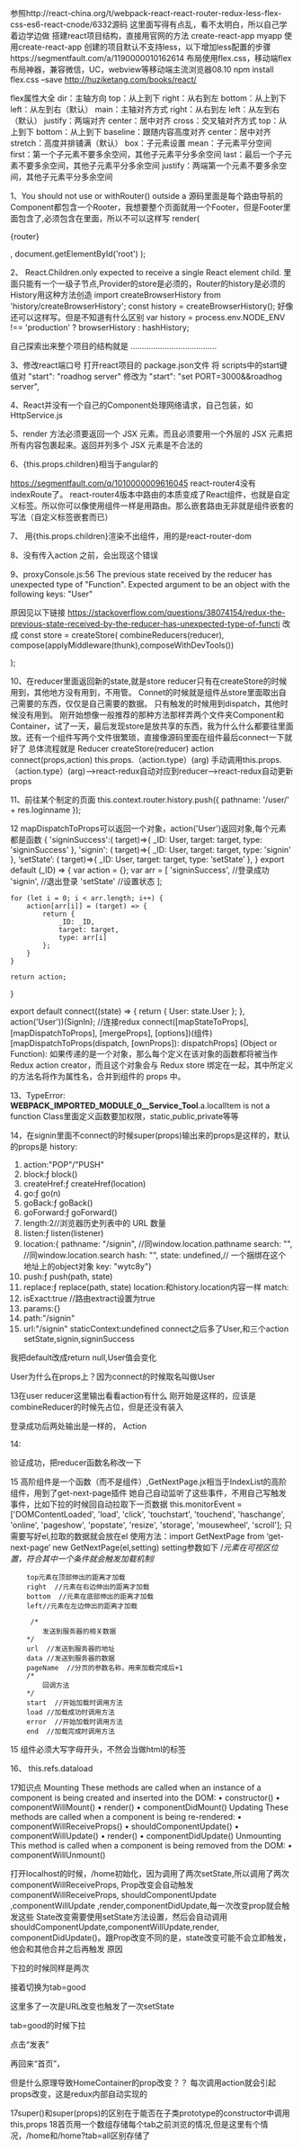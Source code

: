 参照http://react-china.org/t/webpack-react-react-router-redux-less-flex-css-es6-react-cnode/6332源码
这里面写得有点乱，看不太明白，所以自己学着边学边做
搭建react项目结构，直接用官网的方法 create-react-app myapp
使用create-react-app 创建的项目默认不支持less，以下增加less配置的步骤https://segmentfault.com/a/1190000010162614
布局使用flex.css，移动端flex布局神器，兼容微信，UC，webview等移动端主流浏览器08.10
npm install flex.css –save
http://huziketang.com/books/react/

flex属性大全
dir：主轴方向
    top：从上到下
    right：从右到左
    bottom：从上到下
    left：从左到右（默认）
main：主轴对齐方式
    right：从右到左
    left：从左到右（默认）
    justify：两端对齐
    center：居中对齐
cross：交叉轴对齐方式
    top：从上到下
    bottom：从上到下
    baseline：跟随内容高度对齐
    center：居中对齐
    stretch：高度并排铺满（默认）
box：子元素设置
    mean：子元素平分空间
    first：第一个子元素不要多余空间，其他子元素平分多余空间
    last：最后一个子元素不要多余空间，其他子元素平分多余空间
    justify：两端第一个元素不要多余空间，其他子元素平分多余空间

1、You should not use <Route> or withRouter() outside a <Router>
源码里面是每个路由导航的Component都包含一个Rooter，我想要整个页面就用一个Footer，但是Footer里面包含了<Route>,<Route>必须包含在<Rooter>里面，所以不可以这样写
render(
<Provider store={store}>
    <div>
        {router}
   		 <Footer/>
    </div>
    
</Provider>,
document.getElementById('root')
);

2、 React.Children.only expected to receive a single React element child.
<Router><Provider>里面只能有一个一级子节点,Provider的store是必须的，Router的history是必须的
History用这种方法创造
import createBrowserHistory from 'history/createBrowserHistory';
const history = createBrowserHistory();
好像还可以这样写。但是不知道有什么区别
var history = process.env.NODE_ENV !== 'production' ? browserHistory : hashHistory;

自己探索出来整个项目的结构就是
<Provider store={store}>
	<Router history={history}>
		<Switch>
			<Route key=’’ path=’’ component=’’/>
			<Route key=’’ path=’’ component=’’/>
			………………………………..
		</Switch>
	</Router>
</Provider>

3、修改react端口号
打开react项目的 package.json文件
将 scripts中的start键值对
  "start": "roadhog server"
  修改为
  "start": "set PORT=3000&&roadhog server",

4、React并没有一个自己的Component处理网络请求，自己包装，如HttpService.js

5、render 方法必须要返回一个 JSX 元素。而且必须要用一个外层的 JSX 元素把所有内容包裹起来。返回并列多个 JSX 元素是不合法的

6、{this.props.children}相当于angular的<ui-view>

 
https://segmentfault.com/q/1010000009616045
react-router4没有indexRoute了。 react-router4版本中路由的本质变成了React组件，也就是自定义标签。所以你可以像使用组件一样是用路由。那么嵌套路由无非就是组件嵌套的写法（自定义标签嵌套而已）

7、<Route path="/" component={App} />
  <Route exact path="/" component={Home} />
  <Route path="topics" component={Topics} />
  <Route path="/topics/:id" component={Topic} />
用{this.props.children}渲染不出组件，用的是react-router-dom

8、没有传入action 之前，会出现这个错误
 

9、proxyConsole.js:56 The previous state received by the reducer has unexpected type of "Function". Expected argument to be an object with the following keys: "User"
 
原因见以下链接
https://stackoverflow.com/questions/38074154/redux-the-previous-state-received-by-the-reducer-has-unexpected-type-of-functi
改成
const store = createStore(
    combineReducers(reducer),
    compose(applyMiddleware(thunk),composeWithDevTools())
    
);

10、在reducer里面返回新的state,就是store
reducer只有在createStore的时候用到，其他地方没有用到，不用管。
Connet的时候就是组件丛store里面取出自己需要的东西，仅仅是自己需要的数据。
只有触发的时候用到dispatch，其他时候没有用到。
刚开始想像一般推荐的那种方法那样弄两个文件夹Component和Container，试了一天，最后发现store是放共享的东西，我为什么什么都要往里面放。还有一个组件写两个文件很繁琐，直接像源码里面在组件最后connect一下就好了
总体流程就是
Reducer
createStore(reducer)
action
connect(props,action)
this.props.（action.type）(arg)
手动调用this.props.（action.type）(arg)-->react-redux自动对应到reducer-->react-redux自动更新props

11、前往某个制定的页面
this.context.router.history.push({
                        pathname: '/user/' + res.loginname
                    });

12 mapDispatchToProps可以返回一个对象，action('User')返回对象,每个元素都是函数
{
	'signinSuccess':( target)=>{
_ID: User, 
        target: target, 
        type: 'signinSuccess' 
},
'signin': ( target)=>{
_ID: User, 
        target: target, 
        type: 'signin'
},
‘setState’: ( target)=>{
_ID: User, 
        target: target, 
        type: ‘setState’
},
}
export default (_ID) => {
    var action = {};
    var arr = [
        'signinSuccess', //登录成功
        'signin', //退出登录
        'setState' //设置状态
    ];

    for (let i = 0; i < arr.length; i++) {
        action[arr[i]] = (target) => {
            return { 
                _ID: _ID, 
                target: target, 
                type: arr[i] 
            };
        }
    }

    return action;
} 

export default connect((state) => { return { User: state.User }; }, action('User'))(SignIn); //连接redux
connect([mapStateToProps], [mapDispatchToProps], [mergeProps], [options])(组件)
[mapDispatchToProps(dispatch, [ownProps]): dispatchProps] (Object or Function): 如果传递的是一个对象，那么每个定义在该对象的函数都将被当作 Redux action creator，而且这个对象会与 Redux store 绑定在一起，其中所定义的方法名将作为属性名，合并到组件的 props 中。

13、TypeError: __WEBPACK_IMPORTED_MODULE_0__Service_Tool__.a.localItem is not a function
Class里面定义函数要加权限，static,public,private等等


14，在signin里面不connect的时候super(props)输出来的props是这样的，默认的props是 
history:
1.	action:"POP"/"PUSH"
2.	block:ƒ block()
3.	createHref:ƒ createHref(location)
4.	go:ƒ go(n)
5.	goBack:ƒ goBack()
6.	goForward:ƒ goForward()
7.	length:2//浏览器历史列表中的 URL 数量
8.	listen:ƒ listen(listener)
9.	location:{
pathname: "/signin", //同window.location.pathname
search: "", //同window.location.search
hash: "", 
state: undefined,// 一个捆绑在这个地址上的object对象
 key: "wytc8y"}
10.	push:ƒ push(path, state)
11.	replace:ƒ replace(path, state)
location:和history.location内容一样
 match:
12.	isExact:true //路由extract设置为true
13.	params:{}
14.	path:"/signin"
15.	url:"/signin"
staticContext:undefined
connect之后多了User,和三个action setState,signin,signinSuccess
 
我把default改成return null,User值会变化
 
 
User为什么在props上？因为connect的时候取名叫做User
 

13在user reducer这里输出看看action有什么
刚开始是这样的，应该是combineReducer的时候先占位，但是还没有装入
 
登录成功后两处输出是一样的， 
Action
 

14:
 
验证成功，把reducer函数名称改一下
  
15
高阶组件是一个函数（而不是组件）,GetNextPage.jx相当于IndexList的高阶组件，用到了get-next-page插件
她自己自动监听了这些事件，不用自己写触发事件，比如下拉的时候回自动拉取下一页数据
 this.monitorEvent = ['DOMContentLoaded', 'load', 'click', 'touchstart', 'touchend', 'haschange', 'online', 'pageshow', 'popstate', 'resize', 'storage', 'mousewheel', 'scroll'];
只需要写好el,拉取的数据就会放在el 
使用方法：import GetNextPage from ‘get-next-page’
new GetNextPage(el,setting)
setting参数如下
/*元素在可视区位置，符合其中一个条件就会触发加载机制*/
        
        top元素在顶部伸出的距离才加载
        right  //元素在右边伸出的距离才加载
        bottom  //元素在底部伸出的距离才加载
        left//元素在左边伸出的距离才加载

         /*
            发送到服务器的相关数据
        */
        url  //发送到服务器的地址
        data //发送到服务器的数据
        pageName  //分页的参数名称，用来加载完成后+1
        /*
            回调方法
        */
        start  //开始加载时调用方法
        load //加载成功时调用方法
        error  //开始加载时调用方法
        end  //加载完成时调用方法
15 组件必须大写字母开头，不然会当做html的标签
 

16、
this.refs.dataload
<div ref="dataload">

17知识点
Mounting
These methods are called when an instance of a component is being created and inserted into the DOM:
•	constructor()
•	componentWillMount()
•	render()
•	componentDidMount()
Updating
These methods are called when a component is being re-rendered:
•	componentWillReceiveProps()
•	shouldComponentUpdate()
•	componentWillUpdate()
•	render()
•	componentDidUpdate()
Unmounting
This method is called when a component is being removed from the DOM:
•	componentWillUnmount()
 
打开localhost的时候，/home初始化，因为调用了两次setState,所以调用了两次componentWillReceiveProps, 
Prop改变会自动触发componentWillReceiveProps, shouldComponentUpdate ,componentWillUpdate ,render,componentDidUpdate,每一次改变prop就会触发这些
State改变需要使用setState方法设置，然后会自动调用shouldComponentUpdate,componentWillUpdate,render, componentDidUpdate()。跟Prop改变不同的是，state改变可能不会立即触发，他会和其他合并之后再触发
 原因
  
下拉的时候同样是两次
  
接着切换为tab=good
 
这里多了一次是URL改变也触发了一次setState
 
tab=good的时候下拉
 
点击“发表”
 
再回来“首页”，
 

但是什么原理导致HomeContainer的prop改变？？ 每次调用action就会引起props改变，这是redux内部自动实现的
 
17super()和super(props)的区别在于能否在子类prototype的constructor中调用this,props
18首页用一个数组存储每个tab之前浏览的情况,但是这里有个情况，/home和/home?tab=all区别存储了
 



